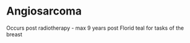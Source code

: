 # Angiosarcoma 

Occurs post radiotherapy - max 9 years post
Florid teal for tasks of the breast

<!-- {BearID:976185A0-5F58-4D2E-9C47-BBAAA09FDDA2-4980-0000028CCA749A46} -->

